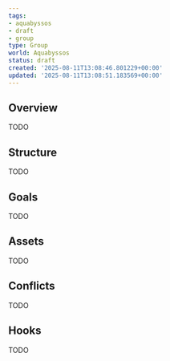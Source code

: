 ```yaml
---
tags:
- aquabyssos
- draft
- group
type: Group
world: Aquabyssos
status: draft
created: '2025-08-11T13:08:46.801229+00:00'
updated: '2025-08-11T13:08:51.183569+00:00'
---
```



## Overview

TODO
## Structure

TODO
## Goals

TODO
## Assets

TODO
## Conflicts

TODO
## Hooks

TODO
